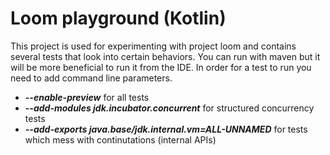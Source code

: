 # Loom playground (Kotlin)
This project is used for experimenting with project loom and contains several tests that look into certain behaviors. You can run with maven but it will be more beneficial to run it from the IDE. In order for a test to run you need to add command line parameters.
* ***--enable-preview*** for all tests 
* ***--add-modules jdk.incubator.concurrent*** for structured concurrency tests 
* ***--add-exports java.base/jdk.internal.vm=ALL-UNNAMED*** for tests which mess with continutations (internal APIs)
